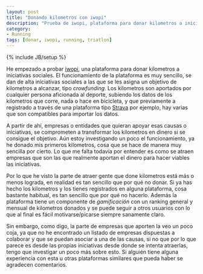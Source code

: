 ```yaml
---
layout: post
title: "Donando kilometros con iwopi"
description: "Prueba de iwopi, plataforma para donar kilometros a iniciativas sociales"
category: 
- Running
tags: [donar, iwopi, running, triatlon]
---
```

{% include JB/setup %}

He empezado a probar [iwopi](http://iwopi.org), una plataforma para donar kilometros a iniciativas sociales. El funcionamiento de la plataforma es muy sencillo, se dan de alta iniciativas sociales a las que se les asigna un objetivo de kilometros a alcanzar, tipo *crowfunding*. Los kilometros son aportados por cualquier persona aficionada al deporte, subiendo los datos de los kilometros que corre, nada o hace en bicicleta, y que previamente a registrado a través de una plataforma tipo [Strava](https://www.strava.com/athletes/11781864/badge) por ejemplo, hay varias que son compatibles para importar los datos.

A partir de ahí, empresas o entidades que quieran apoyar esas causas o iniciativas, se comprometen a transformar los kilometros en dinero si se consigue el objetivo. Aún estoy investigando un poco el funcionamiento, ya he donado mis primeros kilometros, cosa que se hace de manera muy sencilla por cierto. Lo que me falta todavía por entender es como se atraen empresas que son las que realmente aportan el dinero para hacer viables las iniciativas.

Por lo que he visto la parte de atraer gente que done kilometros está más o menos lograda, en realidad es tan sencillo que por qué no donar. Si ya has hecho los kilometros y los tienes registrados en alguna plataforma, cosa bastante habitual, es tan sencillo que por qué no hacerlo. Además la plataforma tiene un componente de *gamificación* con un ranking general y mensual de kilometros donados y se puede seguir a otros usuarios con lo que al final es fácil motivarse/picarse siempre sanamente claro.

Sin embargo, como digo, la parte de empresas que aporten la veo un poco coja, ya que no he encontrado un listado de empresas dispuestas a colaborar y que se puedan asociar a una de las causas, si no que por lo que parece es desde las propias iniciativas desde donde se intenta atraerlas, tengo que investigar un poco más sobre esto. Si alguién tiene alguna experiencia con esta u otras plataformas similares que pueda haber se agradecen comentarios.